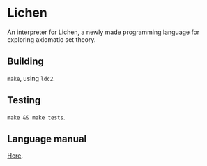 # Lichen

An interpreter for Lichen, a newly made programming language for exploring
axiomatic set theory.

## Building

`make`, using `ldc2`.

## Testing

`make && make tests`.

## Language manual

[Here](LANGUAGE.md).

